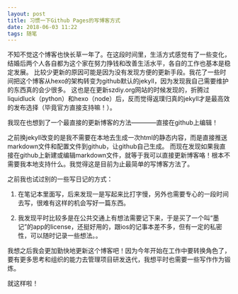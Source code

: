 ```yaml
---
layout: post
title: 习惯一下Github Pages的写博客方式
date: 2018-06-03 11:22
tags: 随笔
---
```


不知不觉这个博客也快长草一年了。在这段时间里，生活方式感觉有了一些变化，结婚后两个人各自都为这个家在努力挣钱和改善生活水平，各自的工作也基本是稳定发展。
比较少更新的原因可能是因为没有发现方便的更新手段。我花了一些时间把这个博客从hexo的架构转变为github默认的jekyll，因为发现我自己需要维护的东西真的会少很多。
这也是在更新szdiy.org网站的时候发现的，折腾过liquidluck（python）和hexo（node）后，反而觉得返璞归真的jekyll才是最高效的发布选择（毕竟官方直接支持嘛！）。

我现在也想到了一个最直接的更新博客的方法————直接在github上编辑！

之前换jekyll改变的是我不需要在本地去生成一次html的静态内容，而是直接推送markdown文件和配置文件到github，让github自己生成。
而现在发现如果我直接在github上新建或编辑markdown文件，就等于我可以直接更新博客咯！根本不需要我本地支持什么。我觉得这是目前为止最简单的写博客方法了。

之前我也试过别的一些写日记的方式：

1. 在笔记本里面写，后来发现一是写起来比打字慢，另外也需要专心的一段时间去写，很难有这样的机会写好一篇东西。

2. 我发现平时比较多是在公共交通上有想法需要记下来，于是买了一个叫“墨记”的app的license，还挺好用的，跟ios的记事本差不多，但有一定的私密性，可以随时记录一些想法。。

我想之后我会更加勤快地更新这个博客吧！因为今年开始在工作中要转换角色了，要有更多思考和组织的能力去管理项目研发迭代，我想平时也需要一些写作作为锻炼。

就这样啦！
